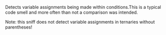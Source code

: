 Detects variable assignments being made within conditions.This is a typical code smell and more often than not a comparison was intended.

Note: this sniff does not detect variable assignments in ternaries without parentheses!